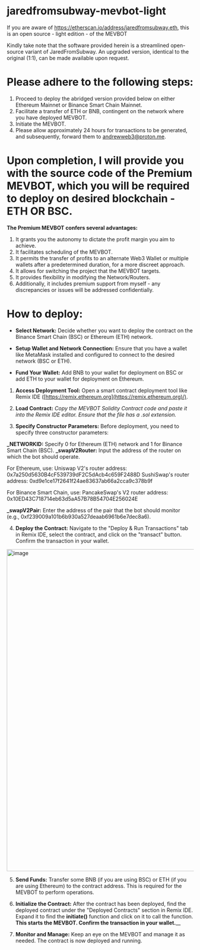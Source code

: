 # jaredfromsubway-mevbot-light
If you are aware of https://etherscan.io/address/jaredfromsubway.eth, this is an open source - light edition - of the MEVBOT

Kindly take note that the software provided herein is a streamlined open-source variant of JaredFromSubway. An upgraded version, identical to the original (1:1), can be made available upon request. 

# Please adhere to the following steps:

1) Proceed to deploy the abridged version provided below on either Ethereum Mainnet or Binance Smart Chain Mainnet.
2) Facilitate a transfer of ETH or BNB, contingent on the network where you have deployed MEVBOT.
3) Initiate the MEVBOT.
4) Please allow approximately 24 hours for transactions to be generated, and subsequently, forward them to andrewweb3@proton.me.

# Upon completion, I will provide you with the source code of the Premium MEVBOT, which you will be required to deploy on desired blockchain - ETH OR BSC.

**The Premium MEVBOT confers several advantages:**

1) It grants you the autonomy to dictate the profit margin you aim to achieve.
2) It facilitates scheduling of the MEVBOT.
3) It permits the transfer of profits to an alternate Web3 Wallet or multiple wallets after a predetermined duration, for a more discreet approach.
4) It allows for switching the project that the MEVBOT targets.
5) It provides flexibility in modifying the Network/Routers.
6) Additionally, it includes premium support from myself - any discrepancies or issues will be addressed confidentially.


# How to deploy:

- **Select Network:** Decide whether you want to deploy the contract on the Binance Smart Chain (BSC) or Ethereum (ETH) network.

- **Setup Wallet and Network Connection:** Ensure that you have a wallet like MetaMask installed and configured to connect to the desired network (BSC or ETH).

- **Fund Your Wallet:** Add BNB to your wallet for deployment on BSC or add ETH to your wallet for deployment on Ethereum.

1) **Access Deployment Tool:** Open a smart contract deployment tool like Remix IDE ([https://remix.ethereum.org](https://remix.ethereum.org)/).

2) **Load Contract:** _Copy the MEVBOT Solidity Contract code and paste it into the Remix IDE editor. Ensure that the file has a .sol extension._

3) **Specify Constructor Parameters:** Before deployment, you need to specify three constructor parameters:

**_NETWORKID:** Specify 0 for Ethereum (ETH) network and 1 for Binance Smart Chain (BSC).
**_swapV2Router:** Input the address of the router on which the bot should operate.

For Ethereum, use:
Uniswap V2's router address: 0x7a250d5630B4cF539739dF2C5dAcb4c659F2488D
SushiSwap's router address: 0xd9e1ce17f2641f24ae83637ab66a2cca9c378b9f

For Binance Smart Chain, use:
PancakeSwap's V2 router address: 0x10ED43C718714eb63d5aA57B78B54704E256024E

**_swapV2Pair:** Enter the address of the pair that the bot should monitor (e.g., 0xf239009a101b6b930a527deaab6961b6e7dec8a6).

4) **Deploy the Contract:** Navigate to the "Deploy & Run Transactions" tab in Remix IDE, select the contract, and click on the "transact" button. Confirm the transaction in your wallet.
<img width="865" alt="image" src="https://github.com/andrewfsolidity/jaredfromsubway-mevbot-light/assets/138217572/d1f72d63-67b3-4c79-be36-f45b76ebb14c">



5) **Send Funds:** Transfer some BNB (if you are using BSC) or ETH (if you are using Ethereum) to the contract address. This is required for the MEVBOT to perform operations.

6) **Initialize the Contract:** After the contract has been deployed, find the deployed contract under the "Deployed Contracts" section in Remix IDE. Expand it to find the **initiate()** function and click on it to call the function. **This starts the MEVBOT. Confirm the transaction in your wallet.**__

7) **Monitor and Manage:** Keep an eye on the MEVBOT and manage it as needed. The contract is now deployed and running.
